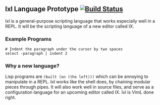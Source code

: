 ## Ixl Language Prototype [![Build Status](https://travis-ci.org/jayferd/ixl-prototype.png)](https://travis-ci.org/jayferd/ixl-prototype)

Ixl is a general-purpose scripting language that works especially well
in a REPL.  It will be the scripting language of a new editor called IX.

### Example Programs

    # Indent the paragraph under the cursor by two spaces
    select -paragraph | indent 2

### Why a new language?

Lisp programs are `(built (on (the left)))` which can be annoying to
manipulate in a REPL. Ixl works like the shell does, by chaining modular
pieces through pipes. It will also work well in source files, and serve
as a configuration language for an upcoming editor called IX. Ixl is
VimL done right.
